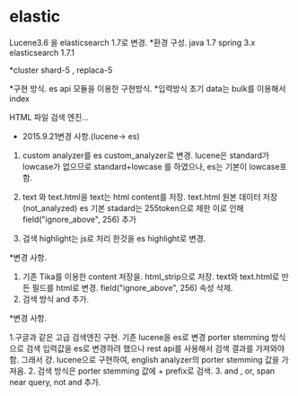# elastic
Lucene3.6 을 elasticsearch 1.7로 변경. 
*환경 구성.
java 1.7 
spring 3.x
elasticsearch 1.7.1

*cluster
shard-5 , replaca-5

*구현 방식. 
es api 모듈을 이용한 구현방식. 
*입력방식
초기 data는 bulk를 이용해서 index 

HTML 파일 검색 엔진... 
* 2015.9.21변경 사항.(lucene-> es)
1. custom analyzer를 es custom_analyzer로 변경. 
  lucene은 standard가 lowcase가 없으므로 standard+lowcase 를 하였으나, es는 기본이 lowcase포함. 
  
2. text 와 text.html을  text는 html content를 저장. text.html 원본 데이터 저장(not_analyzed)
  es 기본 stadard는 255token으로 제한 이로 인해 field("ignore_above", 256) 추가 
3. 검색 highlight는 js로 처리 한것을 es highlight로 변경. 


*변경 사항.
1. 기존 Tika를 이용한 content 저장을. html_strip으로 저장.
    text와 text.html로 만든 필드를 html로 변경. field("ignore_above", 256) 속성 삭제. 
2. 검색 방식 and 추가. 

*변경 사항.

1.구글과 같은 고급 검색엔진 구현. 기존 lucene을 es로 변경 
  porter stemming 방식으로 검색 입력값을 es로 변경하려 했으나 rest api를 사용해서 검색 결과를 가져와야함. 그래서 걍. lucene으로 
  구현하여, english analyzer의 porter stemming 값을 가져옴. 
2. 검색 방식은 porter stemming 값에 + prefix로 검색. 
3. and , or, span near query, not and 추가. 


